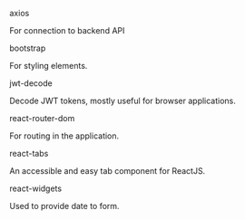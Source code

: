 axios

For connection to backend API

bootstrap

For styling elements.

jwt-decode

Decode JWT tokens, mostly useful for browser applications.

react-router-dom

For routing in the application.

react-tabs

An accessible and easy tab component for ReactJS.

react-widgets

Used to provide date to form.

